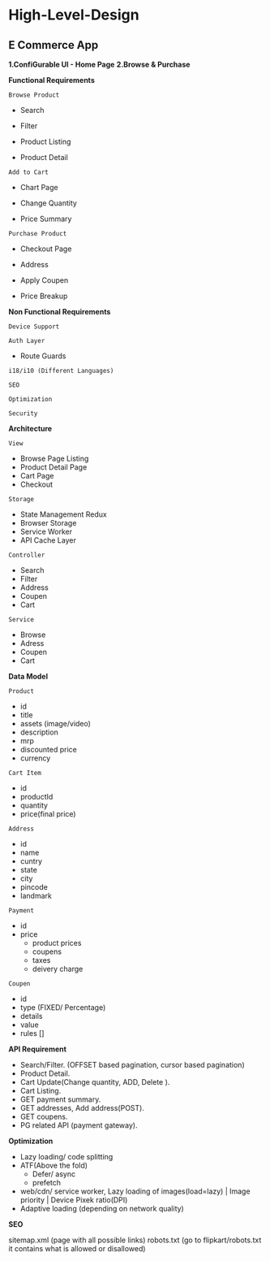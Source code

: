 # High-Level-Design


## E Commerce App
**1.ConfiGurable UI - Home Page**
**2.Browse & Purchase**


**Functional Requirements** 

<code>Browse Product</code> 

 - Search 
  
 - Filter 
  
 - Product Listing 
  
 - Product Detail 

<code>Add to Cart</code> 

 - Chart Page 

 - Change Quantity 
  
 - Price Summary 
  

<code>Purchase Product</code> 

 - Checkout Page 
  
 - Address 
  
 - Apply Coupen 
  
 - Price Breakup 

**Non Functional Requirements** 

<code>Device Support</code> 

<code>Auth Layer</code> 

- Route Guards 

<code>i18/i10 (Different Languages)</code> 

<code>SEO</code> 

<code>Optimization</code> 

<code>Security</code> 


**Architecture**

<code>View</code>

- Browse Page Listing
- Product Detail Page
- Cart Page
- Checkout

<code>Storage</code>

- State Management Redux
- Browser Storage
- Service Worker
- API Cache Layer

<code>Controller</code>

- Search
- Filter
- Address
- Coupen
- Cart

<code>Service</code>
- Browse
- Adress
- Coupen
- Cart


**Data Model**

 <code>Product</code>

 - id
 - title
 - assets (image/video)
 - description
 - mrp
 - discounted price
 - currency

 <code>Cart Item</code>

 - id
 - productId
 - quantity
 - price(final price)

 <code>Address</code>

 - id
 - name
 - cuntry
 - state
 - city
 - pincode
 - landmark

 <code>Payment</code>

 - id
 - price
     - product prices
     - coupens
     - taxes
     - deivery charge

 <code>Coupen</code>

 - id
 - type (FIXED/ Percentage)
 - details
 - value
 - rules []


**API Requirement**
- Search/Filter. (OFFSET based pagination, cursor based pagination)
- Product Detail.
- Cart Update(Change quantity, ADD, Delete ).
- Cart Listing.
- GET payment summary.
- GET addresses, Add address(POST).
- GET coupens.
- PG related API (payment gateway).

**Optimization**
- Lazy loading/ code splitting
- ATF(Above the fold)
    - Defer/ async
    - prefetch
- web/cdn/ service worker, Lazy loading of images(load=lazy) | Image priority | Device Pixek ratio(DPI)
- Adaptive loading (depending on network quality)


**SEO**
<title></title>
<meta>
sitemap.xml (page with all possible links)
robots.txt (go to flipkart/robots.txt it contains what is allowed or disallowed)



